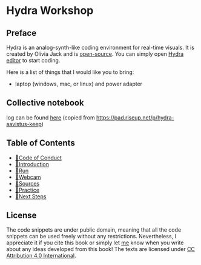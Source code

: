 # Hydra Workshop

## Preface

Hydra is an analog-synth-like coding environment for real-time visuals. It is created by Olivia Jack and is [open-source](https://github.com/hydra-synth). You can simply open [Hydra editor](https://hydra.ojack.xyz) to start coding.

Here is a list of things that I would like you to bring:

- laptop (windows, mac, or linux) and power adapter

## Collective notebook

log can be found [here](shared-log) (copied from https://pad.riseup.net/p/hydra-aavistus-keep)

## Table of Contents


* [💖Code of Conduct](coc)
* [🚂Introduction](introduction)
* [🏃Run](run)
* [🎥Webcam](webcam)
* [🌈Sources](sources)
* [🌊Practice](practice)
* [🦋Next Steps](next)

## License

The code snippets are under public domain, meaning that all the code snippets can be used freely without any restrictions. Nevertheless, I appreciate it if you cite this book or simply let [me](https://naotohieda.com) know when you write about any ideas developed from this book! The texts are licensed under [CC Attribution 4.0 International](https://creativecommons.org/licenses/by/4.0/).
